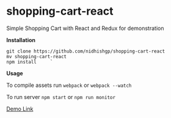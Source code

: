 # shopping-cart-react
Simple Shopping Cart with React and Redux for demonstration

**Installation**

    git clone https://github.com/nidhishgp/shopping-cart-react
    mv shopping-cart-react
    npm install     `
**Usage**

To compile assets run `webpack` or `webpack --watch`

To run server `npm start` or `npm run monitor`

[Demo Link](http://shopping-cart-nidhish.herokuapp.com "Demo Link")
